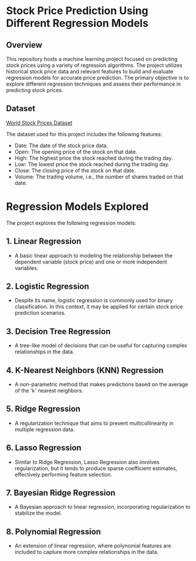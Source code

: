 # Stock Price Prediction Using Different Regression Models

## Overview

This repository hosts a machine learning project focused on predicting stock prices using a variety of regression algorithms. The project utilizes historical stock price data and relevant features to build and evaluate regression models for accurate price prediction. The primary objective is to explore different regression techniques and assess their performance in predicting stock prices.


  ## Dataset
  [World Stock Prices Dataset](https://www.kaggle.com/datasets/nelgiriyewithana/world-stock-prices-daily-updating)

  The dataset used for this project includes the following features:
- Date: The date of the stock price data.
- Open: The opening price of the stock on that date.
- High: The highest price the stock reached during the trading day.
- Low: The lowest price the stock reached during the trading day.
- Close: The closing price of the stock on that date.
- Volume: The trading volume, i.e., the number of shares traded on that date.

# Regression Models Explored

The project explores the following regression models:

## 1. **Linear Regression**
   - A basic linear approach to modeling the relationship between the dependent variable (stock price) and one or more independent variables.

## 2. **Logistic Regression**
   - Despite its name, logistic regression is commonly used for binary classification. In this context, it may be applied for certain stock price prediction scenarios.

## 3. **Decision Tree Regression**
   - A tree-like model of decisions that can be useful for capturing complex relationships in the data.

## 4. **K-Nearest Neighbors (KNN) Regression**
   - A non-parametric method that makes predictions based on the average of the 'k' nearest neighbors.

## 5. **Ridge Regression**
   - A regularization technique that aims to prevent multicollinearity in multiple regression data.

## 6. **Lasso Regression**
   - Similar to Ridge Regression, Lasso Regression also involves regularization, but it tends to produce sparse coefficient estimates, effectively performing feature selection.

## 7. **Bayesian Ridge Regression**
   - A Bayesian approach to linear regression, incorporating regularization to stabilize the model.

## 8. **Polynomial Regression**
   - An extension of linear regression, where polynomial features are included to capture more complex relationships in the data.

    


